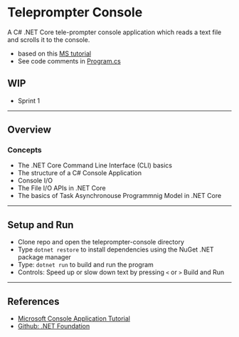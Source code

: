 # Teleprompter Console

A C# .NET Core tele-prompter console application which reads a text file and scrolls it to the console.
- based on this [MS tutorial](https://docs.microsoft.com/en-us/dotnet/csharp/tutorials/console-teleprompter)
- See code comments in [Program.cs](Program.cs)

## WIP
- Sprint 1

---------------------------------------------------------------

## Overview

### Concepts

- The .NET Core Command Line Interface (CLI) basics
- The structure of a C# Console Application
- Console I/O
- The File  I/O APIs in .NET Core
- The basics of Task Asynchronouse Programmnig Model in .NET Core

---------------------------------------------------------------

## Setup and Run

- Clone repo and open the teleprompter-console directory
- Type `dotnet restore` to install dependencies using the NuGet .NET package manager
- Type: `dotnet run` to build and run the program
- Controls:  Speed up or slow down text by pressing `<` or `>`
Build and Run



---------------------------------------------------------------

## References

- [Microsoft Console Application Tutorial](https://docs.microsoft.com/en-us/dotnet/csharp/tutorials/console-teleprompter)
- [Github: .NET Foundation](https://github.com/dotnet)
